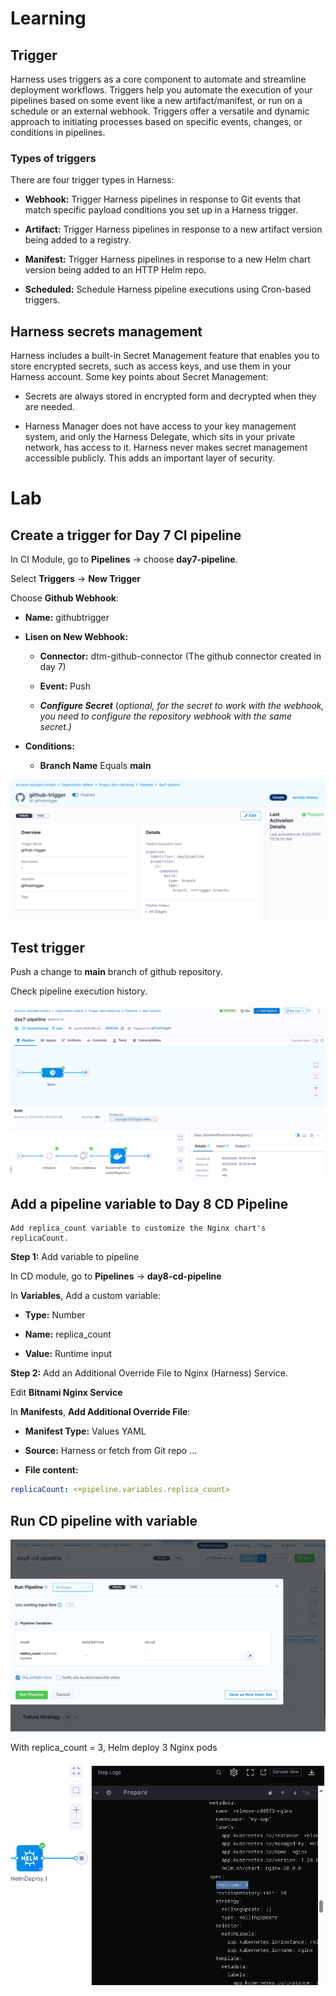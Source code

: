 # Learning

## Trigger

Harness uses triggers as a core component to automate and streamline deployment workflows. Triggers help you automate the execution of your pipelines based on some event like a new artifact/manifest, or run on a schedule or an external webhook. Triggers offer a versatile and dynamic approach to initiating processes based on specific events, changes, or conditions in pipelines.

### Types of triggers

There are four trigger types in Harness:

- **Webhook:** Trigger Harness pipelines in response to Git events that match specific payload conditions you set up in a Harness trigger. 

- **Artifact:** Trigger Harness pipelines in response to a new artifact version being added to a registry.

- **Manifest:** Trigger Harness pipelines in response to a new Helm chart version being added to an HTTP Helm repo. 

- **Scheduled:** Schedule Harness pipeline executions using Cron-based triggers. 

## Harness secrets management 

Harness includes a built-in Secret Management feature that enables you to store encrypted secrets, such as access keys, and use them in your Harness account. Some key points about Secret Management:

- Secrets are always stored in encrypted form and decrypted when they are needed.

- Harness Manager does not have access to your key management system, and only the Harness Delegate, which sits in your private network, has access to it. Harness never makes secret management accessible publicly. This adds an important layer of security.


# Lab

## Create a trigger for Day 7 CI pipeline

In CI Module, go to **Pipelines** -> choose **day7-pipeline**.

Select **Triggers** -> **New Trigger**

Choose **Github Webhook**:

- **Name:** githubtrigger

- **Lisen on New Webhook:**

  - **Connector:** dtm-github-connector (The github connector created in day 7)

  - **Event:** Push

  - ***Configure Secret*** (*optional, for the secret to work with the webhook, you need to configure the repository webhook with the same secret.)*

- **Conditions:**

  - **Branch Name** Equals **main**

![alt text](./images/d9-github-trigger.png)

## Test trigger

Push a change to **main** branch of github repository.

Check pipeline execution history.

![alt text](./images/d9-pipeline-triggered.png)

## Add a pipeline variable to Day 8 CD Pipeline

    Add replica_count variable to customize the Nginx chart's replicaCount.

**Step 1:** Add variable to pipeline 

In CD module, go to **Pipelines** -> **day8-cd-pipeline**

In **Variables**, Add a custom variable:

- **Type:** Number

- **Name:** replica_count

- **Value:** Runtime input

**Step 2:** Add an Additional Override File to Nginx (Harness) Service.

Edit **Bitnami Nginx Service**

In **Manifests**, **Add Additional Override File**:

- **Manifest Type:** Values YAML

- **Source:** Harness or fetch from Git repo ...

- **File content:**

```yaml
replicaCount: <+pipeline.variables.replica_count>
```

## Run CD pipeline with variable

![alt text](/images/d9-cd-pipeline-variable.png)

With replica_count = 3, Helm deploy 3 Nginx pods

![alt text](images/d9-cd-helm-deploy-logs.png)